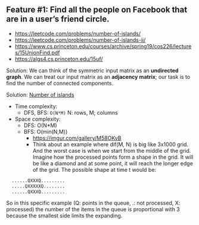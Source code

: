 ## Feature #1: Find all the people on Facebook that are in a user’s friend circle.
- https://leetcode.com/problems/number-of-islands/
- https://leetcode.com/problems/number-of-islands-ii/
- https://www.cs.princeton.edu/courses/archive/spring19/cos226/lectures/15UnionFind.pdf
- https://algs4.cs.princeton.edu/15uf/

Solution: We can think of the symmetric input matrix as an **undirected graph**.  We can treat our input matrix as an **adjacency matrix**; our task is to find the number of connected components.

Solution: [Number of islands](https://github.com/SanazME/Algorithm-DataStructure/blob/master/AmazonQuestions.md#5-number-of-islands)
- Time complexity:
  - DFS, BFS: `O(N*M)` N: rows, M; columns
- Space complexity: 
  - DFS: O(N*M)
  - BFS: O(min(N,M))
    - https://imgur.com/gallery/M58OKvB
    - Think about an example where dif(M, N) is big like 3x1000 grid. And the worst case is when we start from the middle of the grid.
Imagine how the processed points form a shape in the grid. It will be like a diamond and at some point, it will reach the longer edge of the grid. The possible shape at time t would be:
```sh
  ......QXXXQ.........
  .....QXXXXXQ........
  ......QXXXQ.........
```
So in this specific example (Q: points in the queue, .: not processed, X: processed) the number of the items in the queue is proportional with 3 because the smallest side limits the expanding.
